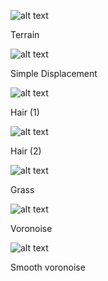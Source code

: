 ![alt text](https://github.com/AndreaToscani/YoctoGL-Procedural-Modeling/blob/main/out/out/01_terrain.jpg)

Terrain 

![alt text](https://github.com/AndreaToscani/YoctoGL-Procedural-Modeling/blob/main/out/out/02_displacement.jpg)

Simple Displacement

![alt text](https://github.com/AndreaToscani/YoctoGL-Procedural-Modeling/blob/main/out/out/03_hair1.jpg)

Hair (1)

![alt text](https://github.com/AndreaToscani/YoctoGL-Procedural-Modeling/blob/main/out/out/03_hair2.jpg)

Hair (2)

![alt text](https://github.com/AndreaToscani/YoctoGL-Procedural-Modeling/blob/main/out/out/04_grass.jpg)

Grass

![alt text](https://github.com/AndreaToscani/YoctoGL-Procedural-Modeling/blob/main/out/out/05_voronoise.jpg)

Voronoise

![alt text](https://github.com/AndreaToscani/YoctoGL-Procedural-Modeling/blob/main/out/out/07_smoothvoronoi.jpg)

Smooth voronoise

